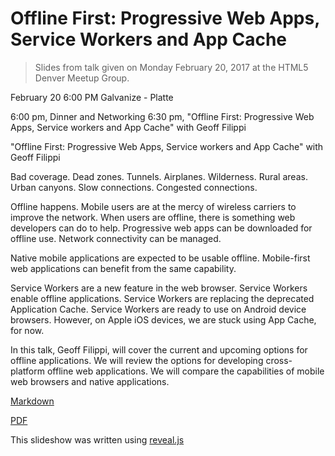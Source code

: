 # Offline First: Progressive Web Apps, Service Workers and App Cache

> Slides from talk given on Monday February 20, 2017 at the HTML5 Denver Meetup Group.

February 20 6:00 PM
Galvanize - Platte

6:00 pm, Dinner and Networking 
6:30 pm,  "Offline First: Progressive Web Apps, Service workers and App Cache" with Geoff Filippi

"Offline First: Progressive Web Apps, Service workers and App Cache" with Geoff Filippi

Bad coverage. Dead zones. Tunnels. Airplanes. Wilderness. Rural areas. Urban canyons. Slow connections. Congested connections.

Offline happens. Mobile users are at the mercy of wireless carriers to improve the network. When users are offline, there is something web developers can do to help. Progressive web apps can be downloaded for offline use. Network connectivity can be managed.

Native mobile applications are expected to be usable offline. Mobile-first web applications can benefit from the same capability.

Service Workers are a new feature in the web browser. Service Workers enable offline applications. Service Workers are replacing the deprecated Application Cache. Service Workers are ready to use on Android device browsers. However, on Apple iOS devices, we are stuck using App Cache, for now.

In this talk, Geoff Filippi, will cover the current and upcoming options for offline applications. We will review the options for developing cross-platform offline web applications. We will compare the capabilities of mobile web browsers and native applications.

[Markdown]('service-workers.md')

[PDF]('service-workers.pdf')

This slideshow was written using [reveal.js](https://github.com/hakimel/reveal.js)



